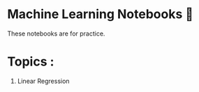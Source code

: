 # Machine Learning Notebooks :notebook:
 
These notebooks are for practice.

# Topics :

1) Linear Regression
